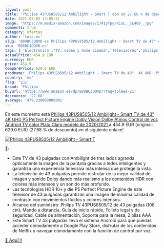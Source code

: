 ```yaml
---
layout: post
title: 'Philips 43PUS8505/12 Ambilight - Smart T con un 27.68 % de descuento'
date: 2021-04-03 12:05:31
image: 'https://m.media-amazon.com/images/I/41pTpynK1sL._SL400_.jpg'
comments: true
category: ofertas
author: 'tole.es'
slug: 'B08BCJQQVD-es Philips 43PUS8505/12 Ambilight - Smart TV de 43" 4K UHD P5...'
sku: 'B08BCJQQVD-es'
tags: [ 'Electrónica','TV, vídeo y home cinema','Televisores','philips','smart','tv', ]
actualPrice: 454.9 EUR
currency: EUR
price: 454.9
comparePrice: 629.0 EUR
prodname: 'Philips 43PUS8505/12 Ambilight - Smart TV de 43"  4K UHD  P5 Perfect Picture Engine  Dolby Vision  Dolby Atmos  Control de voz  Android TV   color Plata Claro  modelo de 2020/2021 '
country: 'es'
flag: '🇪🇸'
brand: 'Philips'
buyurl: 'https://www.amazon.es/dp/B08BCJQQVD/?tag=tolees-21'
descuento: '27.68'
average: '479.230000000001'
---
```


En este momento está [Philips 43PUS8505/12 Ambilight - Smart TV de 43"  4K UHD  P5 Perfect Picture Engine  Dolby Vision  Dolby Atmos  Control de voz  Android TV   color Plata Claro  modelo de 2020/2021 ](https://www.amazon.es/dp/B08BCJQQVD/?tag=tolees-21) a 454.9 EUR (original: 629.0 EUR) (27.68 %  de descuento) en el siguiente enlace!

[![Philips 43PUS8505/12 Ambilight - Smart T](https://m.media-amazon.com/images/I/41pTpynK1sL._SL400_.jpg)](https://www.amazon.es/dp/B08BCJQQVD/?tag=tolees-21)

🔎:

- Este TV de 43 pulgadas con Ambilight de tres lados agranda ópticamente la imagen de la pantalla gracias a ledes inteligentes y garantiza una experiencia televisiva más intensa que protege la vista.
- La televisión de 43 pulgadas permite disfrutar de la mejor calidad de imagen y sonido Dolby dando más realismo a los contenidos HDR con colores más intensos y un sonido más profundo.
- Las tecnologías HDR 10+ y die P5 Perfect Picture Engine de este televisor de 43 pulgadas garantizan una imagen de máxima calidad de contraste con movimientos fluidos y colores intensos.
- Alcance del suministro: Philips TV 43PUS8505/12 de 43 pulgadas (108 cm); Mando a distancia, Guía de inicio rápido, Folleto legal y de seguridad, Cable de alimentación, Soporte para la mesa, 2 pilas AAA
- Este Smart TV 43 pulgadas lleva el sistema Android para que puedas acceder cómodamente a Google Play Store, disfrutar de los contenidos de Netflix y navegar cómodamente con la función de control por voz.

[🛒 Aquí!!!](https://www.amazon.es/dp/B08BCJQQVD/?tag=tolees-21)

